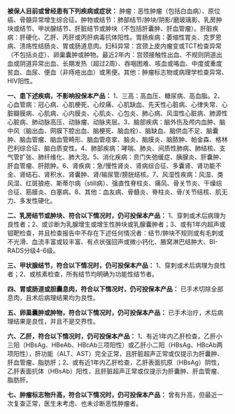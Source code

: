 **被保人目前或曾经患有下列疾病或症状：** 肿瘤：恶性肿瘤（包括白血病）、原位癌、骨髓异常增生综合征。肿物或结节：肺部结节/肿块/阴影/磨玻璃影、乳房肿块或结节、甲状腺结节、肝脏结节或肿块（不包括肝囊肿、肝血管瘤）。肝脏疾病：肝硬化、乙肝、丙肝或丙肝病毒抗体阳性。胃肠疾病：萎缩性胃炎、克罗恩病、溃疡性结肠炎、胃或肠道息肉。妇科异常：宫颈上皮内瘤变或TCT检查异常（不包括炎症）、卵巢囊肿或肿物。最近2年内：宫颈接触性出血、不规则阴道出血或阴道异常出血、长期发热（超过2周）、吞咽困难、咳血或咯血、中度或重度贫血、血尿、便血（非痔疮出血）或黑便。其他：肿瘤标志物或病理学检查异常、HIV阳性。

**一、患下述疾病，不影响投保本产品：** 1、三高：高血压、糖尿病、高血脂。2、心血管病：冠心病、心肌梗死、心绞痛、心肌缺血、先天性心脏病、心律失常、心脏瓣膜病、心肌病、心内膜炎、心肌炎、心包炎、肺心病、风湿性心脏病、肺源性心脏病、肺动脉高压、动脉瘤、动脉夹层。3、脑部疾病：脑外伤及颅内血肿、脑中风（脑出血、网膜下腔出血、脑梗死、脑血栓）、脑缺血、脑供血不足、脑囊肿、脑血管瘤、脑血管畸形、脑血管痉挛、脑炎、脑膜炎、脑脓肿、帕金森、格林巴利综合征、脑白质变性。4、肺部疾病：哮喘、肺炎、间质性肺病、肺结核、支气管扩张、肺纤维化、肺大泡。5、消化疾病：贲门失弛缓症、胰腺炎、肝囊肿、肝血管瘤、肝脓肿。6、肾疾病：急/慢性肾炎、肾病综合征、多囊肾、肾功能不全、肾结石、肾积水、肾囊肿、肾/输尿管/膀胱结核。7、风湿性疾病：风湿、类风湿、红斑狼疮、斯蒂尔病（still病）、强直性脊柱炎、痛风、骨关节炎、干燥综合征、筋膜炎、白塞病。8、其他：血友病、骨髓炎、脊柱炎、骨/关节结核、肌无力、多发性硬化。

**二、乳房结节或肿块、符合以下情况时，仍可投保本产品：** 1、穿刺或术后病理为良性者；2、或诊断为乳腺增生或增生性肿块或乳腺囊肿者；3、或有1年内超声或钼靶检查，并且检查报告中不存在下述任何情况者：结节/肿块不规则或有毛刺或不光滑、血流丰富或较丰富、有点状强回声或微小钙化、腋窝淋巴结肿大、BI-RADS分级4-6级。

**三、甲状腺结节，符合以下情况时，仍可投保本产品：** 1、穿刺或术后病理为良性者；2、或核素检查，所有结节均明确为功能性结节者。

**四、胃或肠道或胆囊息肉，符合以下情况时，仍可投保本产品：** 已手术切除全部息肉，且术后病理结果均为良性。

**五、卵巢囊肿或肿物，符合以下情况时，仍可投保本产品：** 已手术治疗，术后病理结果是良性，并且不是交界性。

**六、乙肝，符合以下情况时，仍可投保本产品：** 1、有近1年内乙肝检查，乙肝小三阳（HBsAg、HBeAb、HBcAb三项阳性）或乙肝小二阳（HBsAg、HBcAb两项阳性），肝功能（ALT、AST）完全正常，且肝脏超声正常或仅提示为肝囊肿、肝血管瘤、脂肪肝；2、或有近1年内乙肝检查，乙肝表面抗原（HBsAg）阴性，乙肝表面抗体（HBsAb）阳性，且肝脏超声正常或仅提示为肝囊肿、肝血管瘤、脂肪肝。

**七、肿瘤标志物升高，符合以下情况时，仍可投保本产品：** 曾有升高，但最近一次复查正常，医生未考虑、也未诊断恶性肿瘤者。